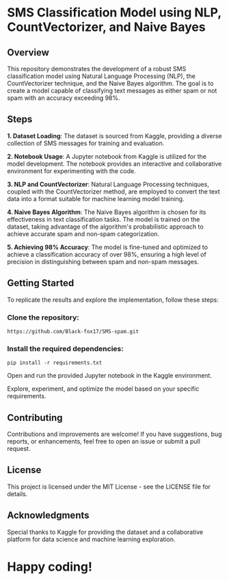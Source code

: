 # SMS Classification Model using NLP, CountVectorizer, and Naive Bayes
## Overview
This repository demonstrates the development of a robust SMS classification model using Natural Language Processing (NLP), the CountVectorizer technique, and the Naive Bayes algorithm. The goal is to create a model capable of classifying text messages as either spam or not spam with an accuracy exceeding 98%.

## Steps
**1. Dataset Loading**: The dataset is sourced from Kaggle, providing a diverse collection of SMS messages for training and evaluation.

**2. Notebook Usage**: A Jupyter notebook from Kaggle is utilized for the model development. The notebook provides an interactive and collaborative environment for experimenting with the code.

**3. NLP and CountVectorizer**: Natural Language Processing techniques, coupled with the CountVectorizer method, are employed to convert the text data into a format suitable for machine learning model training.

**4. Naive Bayes Algorithm**: The Naive Bayes algorithm is chosen for its effectiveness in text classification tasks. The model is trained on the dataset, taking advantage of the algorithm's probabilistic approach to achieve accurate spam and non-spam categorization.

**5. Achieving 98% Accuracy**: The model is fine-tuned and optimized to achieve a classification accuracy of over 98%, ensuring a high level of precision in distinguishing between spam and non-spam messages.

## Getting Started
To replicate the results and explore the implementation, follow these steps:

### Clone the repository:

`https://github.com/Black-fox17/SMS-spam.git`
### Install the required dependencies:

`pip install -r requirements.txt`

Open and run the provided Jupyter notebook in the Kaggle environment.

Explore, experiment, and optimize the model based on your specific requirements.

## Contributing
Contributions and improvements are welcome! If you have suggestions, bug reports, or enhancements, feel free to open an issue or submit a pull request.

## License
This project is licensed under the MIT License - see the LICENSE file for details.

## Acknowledgments
Special thanks to Kaggle for providing the dataset and a collaborative platform for data science and machine learning exploration.

# Happy coding!
